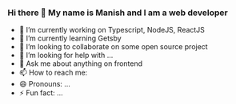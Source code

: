 ### Hi there 👋 My name is Manish and I am a web developer

<!--
**k88manish/k88manish** is a ✨ _special_ ✨ repository because its `README.md` (this file) appears on your GitHub profile.

Here are some ideas to get you started:

- 🔭 I’m currently working on ...
- 🌱 I’m currently learning ...
- 👯 I’m looking to collaborate on ...
- 🤔 I’m looking for help with ...
- 💬 Ask me about ...
- 📫 How to reach me: ...
- 😄 Pronouns: ...
- ⚡ Fun fact: ...
-->

- 🔭 I’m currently working on Typescript, NodeJS, ReactJS
- 🌱 I’m currently learning Getsby
- 👯 I’m looking to collaborate on some open source project
- 🤔 I’m looking for help with ...
- 💬 Ask me about anything on frontend
- 📫 How to reach me: 
- 😄 Pronouns: ...
- ⚡ Fun fact: ...
